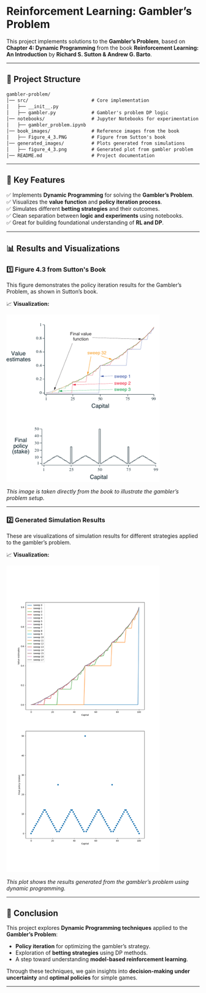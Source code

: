 # **Reinforcement Learning: Gambler’s Problem**

This project implements solutions to the **Gambler’s Problem**, based on **Chapter 4: Dynamic Programming** from the book **Reinforcement Learning: An Introduction** by **Richard S. Sutton & Andrew G. Barto**.


---

## **📂 Project Structure**
```
gambler-problem/
│── src/                       # Core implementation
│   ├── __init__.py            
│   ├── gambler.py             # Gambler's problem DP logic
│── notebooks/                 # Jupyter Notebooks for experimentation
│   ├── gambler_problem.ipynb  
│── book_images/               # Reference images from the book
│   ├── Figure_4_3.PNG         # Figure from Sutton's book
│── generated_images/          # Plots generated from simulations
│   ├── figure_4_3.png         # Generated plot from gambler problem
│── README.md                  # Project documentation
```


---

## 📌 Key Features  
✅ Implements **Dynamic Programming** for solving the **Gambler’s Problem**.  
✅ Visualizes the **value function** and **policy iteration process**.  
✅ Simulates different **betting strategies** and their outcomes.  
✅ Clean separation between **logic and experiments** using notebooks.  
✅ Great for building foundational understanding of **RL and DP**.

---

## 📊 Results and Visualizations

### 1️⃣ Figure 4.3 from Sutton's Book  
This figure demonstrates the policy iteration results for the Gambler’s Problem, as shown in Sutton’s book.

📈 **Visualization:**

<img src="book_images/Figure_4_3.PNG" alt="Figure 4.3" width="400"/>

_This image is taken directly from the book to illustrate the gambler’s problem setup._

---

### 2️⃣ Generated Simulation Results  
These are visualizations of simulation results for different strategies applied to the gambler’s problem.

📈 **Visualization:**

<img src="generated_images/figure_4_3.png" alt="Figure 4.3" width="400"/>

_This plot shows the results generated from the gambler’s problem using dynamic programming._

---

## 📢 Conclusion

This project explores **Dynamic Programming techniques** applied to the **Gambler’s Problem**:

- **Policy iteration** for optimizing the gambler’s strategy.  
- Exploration of **betting strategies** using DP methods.  
- A step toward understanding **model-based reinforcement learning**.

Through these techniques, we gain insights into **decision-making under uncertainty** and **optimal policies** for simple games.

---
